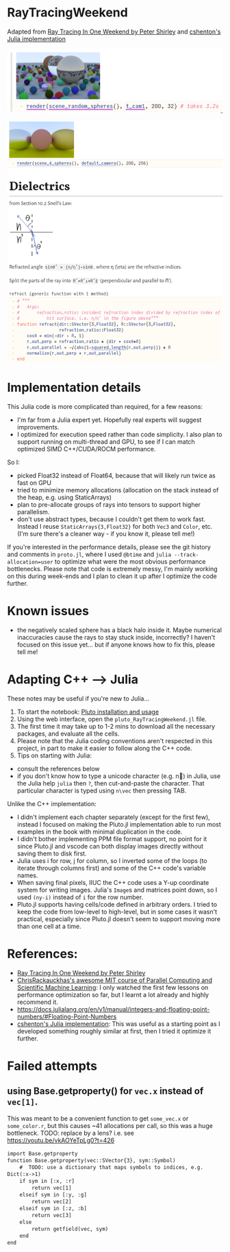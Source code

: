# RayTracingWeekend

Adapted from [Ray Tracing In One Weekend by Peter Shirley](https://raytracing.github.io/books/RayTracingInOneWeekend.html) and [cshenton's Julia implementation](https://github.com/cshenton/RayTracing.jl)


![This final cell (bunch of spheres) runs in 3.2s](img/pluto_RayTracingWeekend_final_cell.png)

![Example of image generated by this code, and some Julia code using math characters](img/pluto_RayTracingWeekend.png)

# Implementation details

This Julia code is more complicated than required, for a few reasons:
- I'm far from a Julia expert yet. Hopefully real experts will suggest improvements.
- I optimized for execution speed rather than code simplicity. I also plan to support running on multi-thread and GPU, to see if I can match optimized SIMD C++/CUDA/ROCM performance.

So I:
- picked Float32 instead of Float64, because that will likely run twice as fast on GPU
- tried to minimize memory allocations (allocation on the stack instead of the heap, e.g. using StaticArrays)
- plan to pre-allocate groups of rays into tensors to support higher parallelism.
- don't use abstract types, because I couldn't get them to work fast. Instead I reuse `StaticArrays{3,Float32}` for both `Vec3` and `Color`, etc. (I'm sure there's a cleaner way - if you know it, please tell me!)

If you're interested in the performance details, please see the git history and comments in `proto.jl`, where I used `@btime` and `julia --track-allocation=user` to optimize what were the most obvious performance bottlenecks. Please note that code is extremely messy, I'm mainly working on this during week-ends and I plan to clean it up after I optimize the code further. 

# Known issues

- the negatively scaled sphere has a black halo inside it. Maybe numerical inaccuracies cause the rays to stay stuck inside, incorrectly? I haven't focused on this issue yet... but if anyone knows how to fix this, please tell me!

# Adapting C++ --> Julia

These notes may be useful if you're new to Julia...

1. To start the notebook: [Pluto installation and usage](https://github.com/fonsp/Pluto.jl#lets-do-it)
2. Using the web interface, open the `pluto_RayTracingWeekend.jl` file.
3. The first time it may take up to 1-2 mins to download all the necessary packages, and evaluate all the cells.
4. Please note that the Julia coding conventions aren't respected in this project, in part to make it easier to follow along the C++ code.
5. Tips on starting with Julia:
  - consult the references below
  - if you don't know how to type a unicode character (e.g. n⃗) in Julia, use the Julia help `julia` then `?`, then cut-and-paste the character. That particular character is typed using `n\vec` then pressing TAB.

Unlike the C++ implementation:
- I didn't implement each chapter separately (except for the first few), instead I focused on making the Pluto.jl implementation able to run most examples in the book with minimal duplication in the code.
- I didn't bother implementing PPM file format support, no point for it since Pluto.jl and vscode can both display images directly without saving them to disk first.
- Julia uses i for row, j for column, so I inverted some of the loops (to iterate through columns first) and some of the C++ code's variable names.
- When saving final pixels, IIUC the C++ code uses a Y-up coordinate system for writing images. Julia's `Image`s and matrices point down, so I used `(ny-i)` instead of `i` for the row number.
- Pluto.jl supports having cells/code defined in arbitrary orders. I tried to keep the code from low-level to high-level, but in some cases it wasn't practical, especially since Pluto.jl doesn't seem to support moving more than one cell at a time.


# References:
- [Ray Tracing In One Weekend by Peter Shirley](https://raytracing.github.io/books/RayTracingInOneWeekend.html)
- [ChrisRackauckhas's awesome MIT course of Parallel Computing and Scientific Machine Learning](https://github.com/mitmath/18337): I only watched the first few lessons on performance optimization so far, but I learnt a lot already and highly recommend it.
- https://docs.julialang.org/en/v1/manual/integers-and-floating-point-numbers/#Floating-Point-Numbers
- [cshenton's Julia implementation](https://github.com/cshenton/RayTracing.jl): This was useful as a starting point as I developed something roughly similar at first, then I tried it optimize it further.


# Failed attempts

## using Base.getproperty() for `vec.x` instead of `vec[1]`.

This was meant to be a convenient function to get `some_vec.x` or `some_color.r`, but this causes ~41 allocations per call, so this was a huge bottleneck.
TODO: replace by a lens? i.e. see https://youtu.be/vkAOYeTpLg0?t=426

```
import Base.getproperty
function Base.getproperty(vec::SVector{3}, sym::Symbol)
    #  TODO: use a dictionary that maps symbols to indices, e.g. Dict(:x->1)
    if sym in [:x, :r]
        return vec[1]
    elseif sym in [:y, :g]
        return vec[2]
    elseif sym in [:z, :b]
        return vec[3]
    else
        return getfield(vec, sym)
    end
end
```